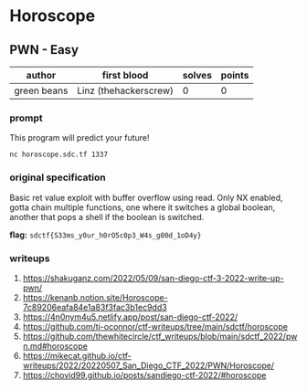 # Horoscope
## PWN - Easy
| author      | first blood | solves | points |
|-------------| --- | --- | --- |
| green beans | Linz (thehackerscrew) | 0 | 0 |
### prompt
This program will predict your future!

`nc horoscope.sdc.tf 1337`

### original specification
Basic ret value exploit with buffer overflow using read. Only NX enabled, gotta chain multiple functions, one where it switches a global boolean, another that pops a shell if the boolean is switched. 

**flag:** `sdctf{S33ms_y0ur_h0rO5c0p3_W4s_g00d_1oD4y}`

### writeups
1. https://shakuganz.com/2022/05/09/san-diego-ctf-3-2022-write-up-pwn/
2. https://kenanb.notion.site/Horoscope-7c89206eafa84e1a83f3fac3b1ec9dd3
3. https://4n0nym4u5.netlify.app/post/san-diego-ctf-2022/
4. https://github.com/tj-oconnor/ctf-writeups/tree/main/sdctf/horoscope
5. https://github.com/thewhitecircle/ctf_writeups/blob/main/sdctf_2022/pwn.md#horoscope
6. https://mikecat.github.io/ctf-writeups/2022/20220507_San_Diego_CTF_2022/PWN/Horoscope/
7. https://chovid99.github.io/posts/sandiego-ctf-2022/#horoscope
